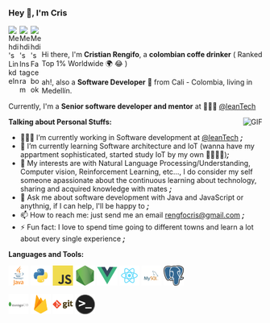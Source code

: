 ### Hey 👋, I'm Cris

<a href="https://www.linkedin.com/in/cristian-rengifo-esparragoza/">
  <img align="left" alt="Mehdi's LinkdeIn" width="22px" src="https://cdn.jsdelivr.net/npm/simple-icons@v3/icons/linkedin.svg" />
</a>
<a href="https://www.instagram.com/reng.cris/">
  <img align="left" alt="Mehdi's Instagram" width="22px" src="https://cdn.jsdelivr.net/npm/simple-icons@v3/icons/instagram.svg" />
</a>
<a href="https://twitter.com/rengifocris_dev">
  <img align="left" alt="Mehdi's Facebook" width="22px" src="https://cdn.jsdelivr.net/npm/simple-icons@v3/icons/twitter.svg" />
</a>
<br />
<br />

Hi there, I'm **Cristian Rengifo**, a **colombian coffe drinker** ( Ranked Top 1% Worldwide 🌍 😂 ) 
<br />

ah!, also a **Software Developer** 🚀 from Cali - Colombia, living in Medellín. 
<br />

Currently, I'm a **Senior software developer and mentor** at 👨🏽‍💻 [@leanTech](https://www.leangroup.com/solutions/leantech)
<br />

<img align="right" alt="GIF" src="https://i.pinimg.com/originals/f0/f0/d9/f0f0d932d6e39c7af5aa305cbd8da735.gif" />


**Talking about Personal Stuffs:**

- 👨🏽‍💻 I’m currently working in Software development at [@leanTech](https://www.leangroup.com/solutions/leantech) ***;***
- 🌱 I’m currently learning Software architecture and IoT (wanna have my appartment sophisticated, started study IoT by my own 🙈🧑🏽‍💻)***;***
- 🔭 My interests are with Natural Language Processing/Understanding, Computer vision, Reinforcement Learning, etc..., I do consider my self someone apassionate about the continuous learning about technology, sharing and acquired knowledge with mates ***;***
- 💬 Ask me about software development with Java and JavaScript or anythnig, if I can help, I'll be happy to ***;***
- 📫 How to reach me: just send me an email rengfocris@gmail.com ***;***
- ⚡ Fun fact: I love to spend time going to different towns and learn a lot about every single experience ***;***

**Languages and Tools:**  

<code><img height="40" src="https://raw.githubusercontent.com/github/explore/80688e429a7d4ef2fca1e82350fe8e3517d3494d/topics/java/java.png"></code>
<code><img height="40" src="https://raw.githubusercontent.com/github/explore/80688e429a7d4ef2fca1e82350fe8e3517d3494d/topics/python/python.png"></code>
<code><img height="40" src="https://raw.githubusercontent.com/github/explore/80688e429a7d4ef2fca1e82350fe8e3517d3494d/topics/javascript/javascript.png"></code>
<code><img height="40" src="https://raw.githubusercontent.com/github/explore/80688e429a7d4ef2fca1e82350fe8e3517d3494d/topics/nodejs/nodejs.png"></code>
<code><img height="40" src="https://raw.githubusercontent.com/github/explore/80688e429a7d4ef2fca1e82350fe8e3517d3494d/topics/vue/vue.png"></code>
<code><img height="40" src="https://raw.githubusercontent.com/github/explore/80688e429a7d4ef2fca1e82350fe8e3517d3494d/topics/react/react.png"></code>
<code><img height="40" src="https://raw.githubusercontent.com/github/explore/80688e429a7d4ef2fca1e82350fe8e3517d3494d/topics/mysql/mysql.png"></code>
<code><img height="40" src="https://raw.githubusercontent.com/github/explore/80688e429a7d4ef2fca1e82350fe8e3517d3494d/topics/postgresql/postgresql.png"></code>

<code><img height="40" src="https://raw.githubusercontent.com/github/explore/80688e429a7d4ef2fca1e82350fe8e3517d3494d/topics/mongodb/mongodb.png"></code>
<code><img height="40" src="https://raw.githubusercontent.com/github/explore/80688e429a7d4ef2fca1e82350fe8e3517d3494d/topics/firebase/firebase.png"></code>
<code><img height="40" src="https://raw.githubusercontent.com/github/explore/80688e429a7d4ef2fca1e82350fe8e3517d3494d/topics/git/git.png"></code>
<code><img height="40" src="https://raw.githubusercontent.com/github/explore/80688e429a7d4ef2fca1e82350fe8e3517d3494d/topics/terminal/terminal.png"></code>
